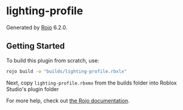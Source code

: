 # lighting-profile
Generated by [Rojo](https://github.com/rojo-rbx/rojo) 6.2.0.

## Getting Started
To build this plugin from scratch, use:

```bash
rojo build -o "builds/lighting-profile.rbxlx"
```

Next, copy `lighting-profile.rbxmx` from the builds folder into Roblox Studio's plugin folder

For more help, check out [the Rojo documentation](https://rojo.space/docs).